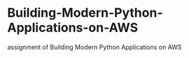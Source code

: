 # Building-Modern-Python-Applications-on-AWS
assignment of Building Modern Python Applications on AWS
